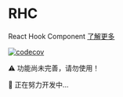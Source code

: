 # RHC

React Hook Component [了解更多](https://glud123.github.io/rhc/)

[![codecov](https://codecov.io/gh/glud123/rhc/branch/main/graph/badge.svg?token=DBDT3Q70YP)](https://codecov.io/gh/glud123/rhc)

⚠️ 功能尚未完善，请勿使用！

🔨 正在努力开发中...
